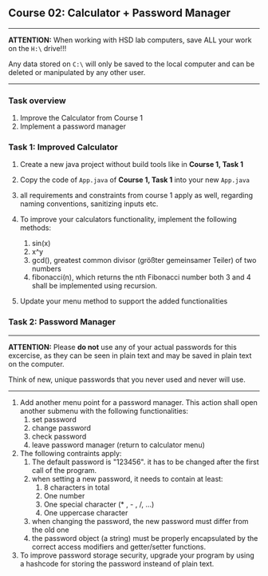 ## Course 02: Calculator + Password Manager
______

**ATTENTION:** When working with HSD lab computers, save ALL your work on the `H:\` drive!!!

Any data stored on `C:\` will only be saved to the local computer and can be deleted or manipulated by any other user. 
______

### Task overview
1. Improve the Calculator from Course 1
2. Implement a password manager

### Task 1: Improved Calculator
1. Create a new java project without build tools like in **Course 1, Task 1**
2. Copy the code of `App.java` of **Course 1, Task 1** into your new `App.java`
3. all requirements and constraints from course 1 apply as well, regarding naming conventions, sanitizing inputs etc.
4. To improve your calculators functionality, implement the following methods:
   1. sin(x)
   2. x^y
   3. gcd(), greatest common divisor (größter gemeinsamer Teiler) of two numbers
   4. fibonacci(n), which returns the nth Fibonacci number
   both 3 and 4 shall be implemented using recursion.

5. Update your menu method to support the added functionalities

### Task 2: Password Manager
______

**ATTENTION:** Please **do not** use any of your actual passwords for this excercise, as they can be seen in plain text and may be saved in plain text on the computer.

Think of new, unique passwords that you never used and never will use.
______



1. Add another menu point for a password manager. This action shall open another submenu with the following functionalities:
     1. set password
     2. change password
     3. check password
     4. leave password manager (return to calculator menu)
2. The following contraints apply:
     1. The default password is "123456". it has to be changed after the first call of the program.
     2. when setting a new password, it needs to contain at least:
          1. 8 characters in total
          2. One number
          3. One special character (* , - , /, ...)
          4. One uppercase character
     3. when changing the password, the new password must differ from the old one
     4. the password object (a string) must be properly encapsulated by the correct access modifiers and getter/setter functions.
3. To improve password storage security, upgrade your program by using a hashcode for storing the password insteand of plain text.     
    
